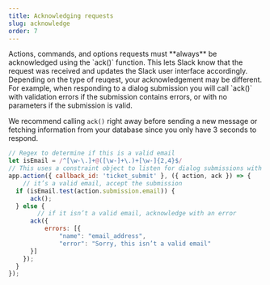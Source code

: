 ```yaml
---
title: Acknowledging requests
slug: acknowledge
order: 7
---
```


<div class="section-content">
Actions, commands, and options requests must **always** be acknowledged using the `ack()` function. This lets Slack know that the request was received and updates the Slack user interface accordingly. Depending on the type of reuqest, your acknowledgement may be different. For example, when responding to a dialog submission you will call `ack()` with validation errors if the submission contains errors, or with no parameters if the submission is valid.

We recommend calling `ack()` right away before sending a new message or fetching information from your database since you only have 3 seconds to respond.
</div>

```javascript
// Regex to determine if this is a valid email
let isEmail = /^[\w-\.]+@([\w-]+\.)+[\w-]{2,4}$/
// This uses a constraint object to listen for dialog submissions with a callback_id of ticket_submit 
app.action({ callback_id: 'ticket_submit' }, ({ action, ack }) => {
	// it’s a valid email, accept the submission
  if (isEmail.test(action.submission.email)) {
	  ack();
  } else {
		// if it isn’t a valid email, acknowledge with an error
	  ack({
		  errors: [{
			  "name": "email_address",
			  "error": "Sorry, this isn’t a valid email"
      }]
    });
  }
});
```